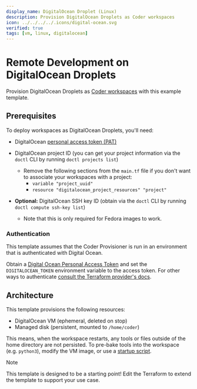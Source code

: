 ```yaml
---
display_name: DigitalOcean Droplet (Linux)
description: Provision DigitalOcean Droplets as Coder workspaces
icon: ../../../../.icons/digital-ocean.svg
verified: true
tags: [vm, linux, digitalocean]
---
```


# Remote Development on DigitalOcean Droplets

Provision DigitalOcean Droplets as [Coder workspaces](https://coder.com/docs/workspaces) with this example template.

<!-- TODO: Add screenshot -->

## Prerequisites

To deploy workspaces as DigitalOcean Droplets, you'll need:

- DigitalOcean [personal access token (PAT)](https://docs.digitalocean.com/reference/api/create-personal-access-token)

- DigitalOcean project ID (you can get your project information via the `doctl` CLI by running `doctl projects list`)
  - Remove the following sections from the `main.tf` file if you don't want to
    associate your workspaces with a project:
    - `variable "project_uuid"`
    - `resource "digitalocean_project_resources" "project"`

- **Optional:** DigitalOcean SSH key ID (obtain via the `doctl` CLI by running
  `doctl compute ssh-key list`)
  - Note that this is only required for Fedora images to work.

### Authentication

This template assumes that the Coder Provisioner is run in an environment that is authenticated with Digital Ocean.

Obtain a [Digital Ocean Personal Access Token](https://cloud.digitalocean.com/account/api/tokens) and set the `DIGITALOCEAN_TOKEN` environment variable to the access token.
For other ways to authenticate [consult the Terraform provider's docs](https://registry.terraform.io/providers/digitalocean/digitalocean/latest/docs).

## Architecture

This template provisions the following resources:

- DigitalOcean VM (ephemeral, deleted on stop)
- Managed disk (persistent, mounted to `/home/coder`)

This means, when the workspace restarts, any tools or files outside of the home directory are not persisted. To pre-bake tools into the workspace (e.g. `python3`), modify the VM image, or use a [startup script](https://registry.terraform.io/providers/coder/coder/latest/docs/resources/script).

> [!NOTE]
> This template is designed to be a starting point! Edit the Terraform to extend the template to support your use case.
